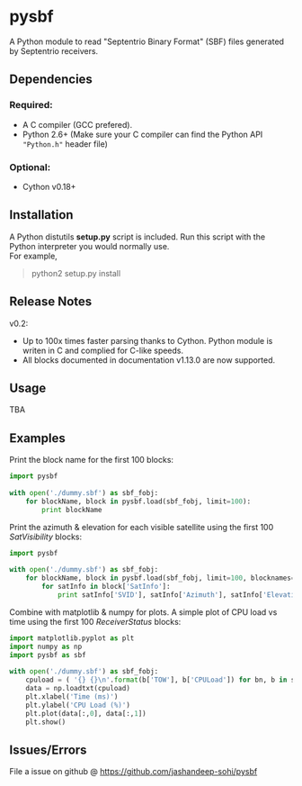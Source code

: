 # pysbf

A Python module to read "Septentrio Binary Format" (SBF) files generated by Septentrio receivers.

## Dependencies

### Required:
* A C compiler (GCC prefered).
* Python 2.6+ (Make sure your C compiler can find the Python API `"Python.h"` header file)

### Optional:
* Cython v0.18+ 


## Installation

A Python distutils **setup.py** script is included.
Run this script with the Python interpreter you would normally use.  
For example,
>python2 setup.py install

## Release Notes

v0.2:
* Up to 100x times faster parsing thanks to Cython. Python module is writen in C and complied for C-like speeds.
* All blocks documented in documentation v1.13.0 are now supported.

## Usage

TBA


## Examples

Print the block name for the first 100 blocks:

```python
import pysbf
    
with open('./dummy.sbf') as sbf_fobj:
    for blockName, block in pysbf.load(sbf_fobj, limit=100):
        print blockName
```
      
Print the azimuth & elevation for each visible satellite using the first 100 *SatVisibility* blocks:

```python
import pysbf
    
with open('./dummy.sbf') as sbf_fobj:
    for blockName, block in pysbf.load(sbf_fobj, limit=100, blocknames={'SatVisibility'}):
        for satInfo in block['SatInfo']:
            print satInfo['SVID'], satInfo['Azimuth'], satInfo['Elevation']
```

Combine with matplotlib & numpy for plots. A simple plot of CPU load vs time using the first 100 *ReceiverStatus* blocks:

```python
import matplotlib.pyplot as plt
import numpy as np
import pysbf as sbf
    
with open('./dummy.sbf') as sbf_fobj:
    cpuload = ( '{} {}\n'.format(b['TOW'], b['CPULoad']) for bn, b in sbf.load(sbf_fobj, 100, {'ReceiverStatus_v2'}) )
    data = np.loadtxt(cpuload)
    plt.xlabel('Time (ms)')
    plt.ylabel('CPU Load (%)')
    plt.plot(data[:,0], data[:,1])
    plt.show()
```

## Issues/Errors

File a issue on github @ https://github.com/jashandeep-sohi/pysbf

